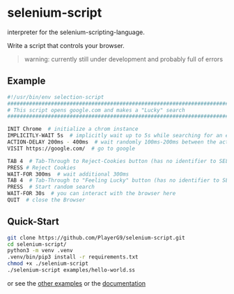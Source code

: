 # selenium-script

interpreter for the selenium-scripting-language.

Write a script that controls your browser.

> warning: currently still under development and probably full of errors

## Example

```bash
#!/usr/bin/env selection-script
################################################################################
# This script opens google.com and makes a "Lucky" search
################################################################################

INIT Chrome  # initialize a chrom instance
IMPLICITLY-WAIT 5s  # implicitly wait up to 5s while searching for an element
ACTION-DELAY 200ms - 400ms  # wait randomly 100ms-200ms between the actions
VISIT https://google.com/  # go to google

TAB 4  # Tab-Through to Reject-Cookies button (has no identifier to SELECT)
PRESS # Reject Cookies
WAIT-FOR 300ms  # wait additional 300ms
TAB 4  # Tab-Through to "Feeling Lucky" button (has no identifier to SELECT)
PRESS  # Start random search
WAIT-FOR 30s  # you can interact with the browser here
QUIT  # close the Browser
```

## Quick-Start

```bash
git clone https://github.com/PlayerG9/selenium-script.git
cd selenium-script/
python3 -m venv .venv
.venv/bin/pip3 install -r requirements.txt
chmod +x ./selenium-script
./selenium-script examples/hello-world.ss
```

or see the [other examples](./examples) or the [documentation](./docs)
